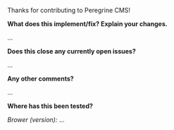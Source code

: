 Thanks for contributing to Peregrine CMS!

**What does this implement/fix? Explain your changes.**

…

**Does this close any currently open issues?**

…

**Any other comments?**

…

**Where has this been tested?**

*Brower (version):* …

